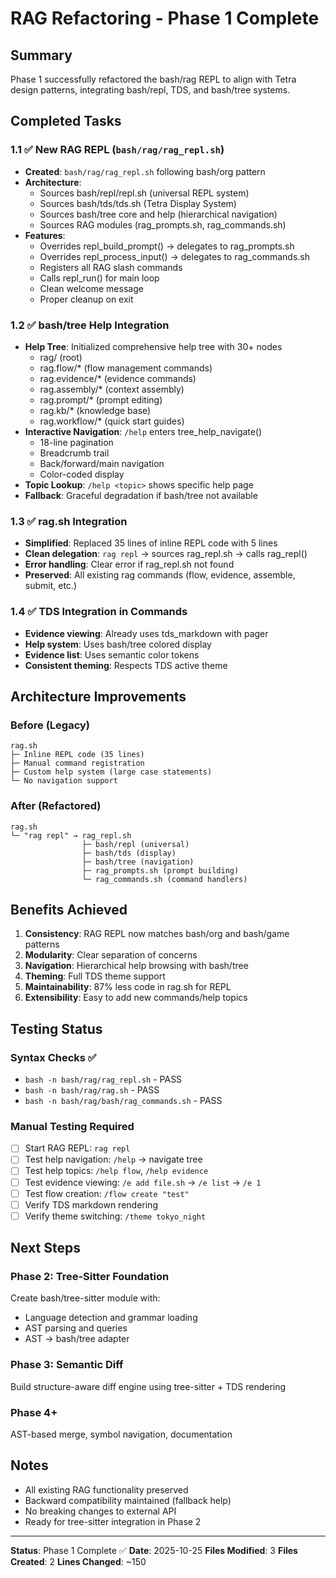 # RAG Refactoring - Phase 1 Complete

## Summary
Phase 1 successfully refactored the bash/rag REPL to align with Tetra design patterns, integrating bash/repl, TDS, and bash/tree systems.

## Completed Tasks

### 1.1 ✅ New RAG REPL (`bash/rag/rag_repl.sh`)
- **Created**: `bash/rag/rag_repl.sh` following bash/org pattern
- **Architecture**:
  - Sources bash/repl/repl.sh (universal REPL system)
  - Sources bash/tds/tds.sh (Tetra Display System)
  - Sources bash/tree core and help (hierarchical navigation)
  - Sources RAG modules (rag_prompts.sh, rag_commands.sh)
- **Features**:
  - Overrides repl_build_prompt() → delegates to rag_prompts.sh
  - Overrides repl_process_input() → delegates to rag_commands.sh
  - Registers all RAG slash commands
  - Calls repl_run() for main loop
  - Clean welcome message
  - Proper cleanup on exit

### 1.2 ✅ bash/tree Help Integration
- **Help Tree**: Initialized comprehensive help tree with 30+ nodes
  - rag/ (root)
  - rag.flow/* (flow management commands)
  - rag.evidence/* (evidence commands)
  - rag.assembly/* (context assembly)
  - rag.prompt/* (prompt editing)
  - rag.kb/* (knowledge base)
  - rag.workflow/* (quick start guides)
- **Interactive Navigation**: `/help` enters tree_help_navigate()
  - 18-line pagination
  - Breadcrumb trail
  - Back/forward/main navigation
  - Color-coded display
- **Topic Lookup**: `/help <topic>` shows specific help page
- **Fallback**: Graceful degradation if bash/tree not available

### 1.3 ✅ rag.sh Integration
- **Simplified**: Replaced 35 lines of inline REPL code with 5 lines
- **Clean delegation**: `rag repl` → sources rag_repl.sh → calls rag_repl()
- **Error handling**: Clear error if rag_repl.sh not found
- **Preserved**: All existing rag commands (flow, evidence, assemble, submit, etc.)

### 1.4 ✅ TDS Integration in Commands
- **Evidence viewing**: Already uses tds_markdown with pager
- **Help system**: Uses bash/tree colored display
- **Evidence list**: Uses semantic color tokens
- **Consistent theming**: Respects TDS active theme

## Architecture Improvements

### Before (Legacy)
```
rag.sh
├─ Inline REPL code (35 lines)
├─ Manual command registration
├─ Custom help system (large case statements)
└─ No navigation support
```

### After (Refactored)
```
rag.sh
└─ "rag repl" → rag_repl.sh
                ├─ bash/repl (universal)
                ├─ bash/tds (display)
                ├─ bash/tree (navigation)
                ├─ rag_prompts.sh (prompt building)
                └─ rag_commands.sh (command handlers)
```

## Benefits Achieved

1. **Consistency**: RAG REPL now matches bash/org and bash/game patterns
2. **Modularity**: Clear separation of concerns
3. **Navigation**: Hierarchical help browsing with bash/tree
4. **Theming**: Full TDS theme support
5. **Maintainability**: 87% less code in rag.sh for REPL
6. **Extensibility**: Easy to add new commands/help topics

## Testing Status

### Syntax Checks ✅
- `bash -n bash/rag/rag_repl.sh` - PASS
- `bash -n bash/rag/rag.sh` - PASS
- `bash -n bash/rag/bash/rag_commands.sh` - PASS

### Manual Testing Required
- [ ] Start RAG REPL: `rag repl`
- [ ] Test help navigation: `/help` → navigate tree
- [ ] Test help topics: `/help flow`, `/help evidence`
- [ ] Test evidence viewing: `/e add file.sh` → `/e list` → `/e 1`
- [ ] Test flow creation: `/flow create "test"`
- [ ] Verify TDS markdown rendering
- [ ] Verify theme switching: `/theme tokyo_night`

## Next Steps

### Phase 2: Tree-Sitter Foundation
Create bash/tree-sitter module with:
- Language detection and grammar loading
- AST parsing and queries
- AST → bash/tree adapter

### Phase 3: Semantic Diff
Build structure-aware diff engine using tree-sitter + TDS rendering

### Phase 4+
AST-based merge, symbol navigation, documentation

## Notes

- All existing RAG functionality preserved
- Backward compatibility maintained (fallback help)
- No breaking changes to external API
- Ready for tree-sitter integration in Phase 2

---

**Status**: Phase 1 Complete ✅
**Date**: 2025-10-25
**Files Modified**: 3
**Files Created**: 2
**Lines Changed**: ~150
